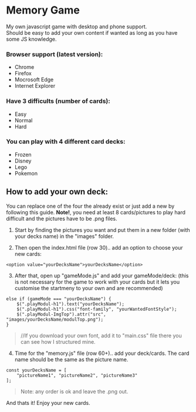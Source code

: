 # Memory Game

My own javascript game with desktop and phone support. <br>
Should be easy to add your own content if wanted as long as you have some JS knowledge. 

### Browser support (latest version):
- Chrome
- Firefox
- Mocrosoft Edge
- Internet Explorer

### Have 3 difficults (number of cards):
- Easy
- Normal
- Hard

### You can play with 4 different card decks:
- Frozen
- Disney
- Lego
- Pokemon

## How to add your own deck: 

You can replace one of the four the already exist or just add a new by following this guide.
**Note!**, you need at least 8 cards/pictures to play hard difficult and the pictures have to be .png files.

1. Start by finding the pictures you want and put them in a new folder (with your decks name) in the "images" folder.

2. Then open the index.html file (row 30).. add an option to choose your new cards: <br>
```
<option value="yourDecksName">yourDecksName</option>
```

3. After that, open up "gameMode.js" and add your gameMode/deck: (this is not necessary for the game to work with your cards but it lets you customise the startmeny to your own and are recommended) <br>
```
else if (gameMode === "yourDecksName") {
	$(".playModul-h1").text("yourDecksName");
	$(".playModul-h1").css("font-family", "yourWantedFontStyle");
	$(".playModul-ImgTop").attr("src", "images/yourDecksName/modulTop.png");
}
```
> //If you download your own font, add it to "main.css" file there you can see how I structured mine.

4. Time for the "memory.js" file (row 60+).. add your deck/cards. The card name should be the same as the picture name. <br>
```
const yourDecksName = [
	"pictureName1", "pictureName2", "pictureName3"
];
```
> Note: any order is ok and leave the .png out.

And thats it! Enjoy your new cards.



